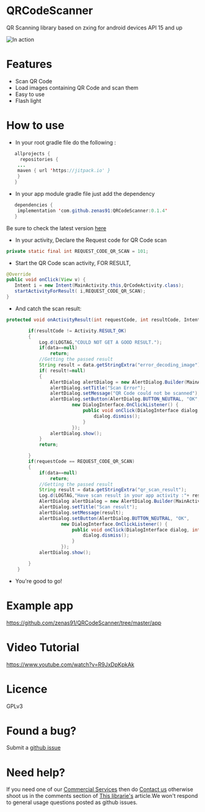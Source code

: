 # QRCodeScanner
QR Scanning library based on zxing for android devices API 15 and up

![In action](https://github.com/zenas91/QRCodeScanner/blob/master/showOff.gif)

# Features
 * Scan QR Code
 * Load images containing QR Code and scan them
 * Easy to use
 * Flash light

# How to use
* In your root gradle file do the following :
```java
   allprojects {
     repositories {
	...
	maven { url 'https://jitpack.io' }
	}
   }
```
* In your app module gradle file just add the dependency
```java
   dependencies {
    implementation 'com.github.zenas91:QRCodeScanner:0.1.4'
   }
```
Be sure to check the latest version [here](https://github.com/zenas91/QRCodeScanner/releases) 
* In your activity, Declare the Request code for QR Code scan
```java
private static final int REQUEST_CODE_QR_SCAN = 101;
```
* Start the QR Code scan activity, FOR RESULT,
```java
@Override
public void onClick(View v) {
   Intent i = new Intent(MainActivity.this,QrCodeActivity.class);
   startActivityForResult( i,REQUEST_CODE_QR_SCAN);
}
```
* And catch the scan result:
```java
protected void onActivityResult(int requestCode, int resultCode, Intent data) {

        if(resultCode != Activity.RESULT_OK)
        {
            Log.d(LOGTAG,"COULD NOT GET A GOOD RESULT.");
            if(data==null)
                return;
            //Getting the passed result
            String result = data.getStringExtra("error_decoding_image");
            if( result!=null)
            {
                AlertDialog alertDialog = new AlertDialog.Builder(MainActivity.this).create();
                alertDialog.setTitle("Scan Error");
                alertDialog.setMessage("QR Code could not be scanned");
                alertDialog.setButton(AlertDialog.BUTTON_NEUTRAL, "OK",
                        new DialogInterface.OnClickListener() {
                            public void onClick(DialogInterface dialog, int which) {
                                dialog.dismiss();
                            }
                        });
                alertDialog.show();
            }
            return;

        }
        if(requestCode == REQUEST_CODE_QR_SCAN)
        {
            if(data==null)
                return;
            //Getting the passed result
            String result = data.getStringExtra("qr_scan_result");
            Log.d(LOGTAG,"Have scan result in your app activity :"+ result);
            AlertDialog alertDialog = new AlertDialog.Builder(MainActivity.this).create();
            alertDialog.setTitle("Scan result");
            alertDialog.setMessage(result);
            alertDialog.setButton(AlertDialog.BUTTON_NEUTRAL, "OK",
                    new DialogInterface.OnClickListener() {
                        public void onClick(DialogInterface dialog, int which) {
                            dialog.dismiss();
                        }
                    });
            alertDialog.show();

        }
    }
```
* You're good to go!

# Example app
https://github.com/zenas91/QRCodeScanner/tree/master/app

# Video Tutorial
https://www.youtube.com/watch?v=R9JxDpKpkAk

# Licence
GPLv3

# Found a bug?
Submit a [github issue](https://github.com/blikoon/QRCodeScanner/issues/new)

# Need help?
If you need one of our [Commercial Services](http://www.blikoontech.com/services) then do [Contact us](http://www.blikoontech.com/contact) otherwise shoot us in the comments section of [This librarie's](http://www.blikoontech.com/programming/how-to-scan-qr-code-in-android-apps) article.We won't respond to general usage questions posted as github issues.
